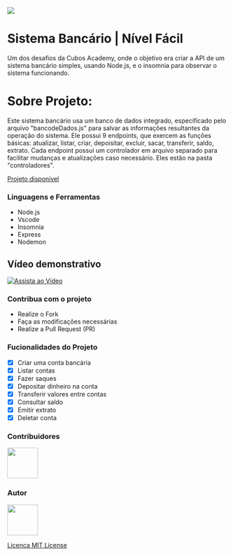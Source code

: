 ![](https://i.ibb.co/54tjzHh/Sistema-Banc-rio.png)

# Sistema Bancário | Nível Fácil

Um dos desafios da Cubos Academy, onde o objetivo era criar a API de um sistema bancário simples, usando Node.js, e o insomnia para observar o sistema funcionando.

# Sobre Projeto:

Este sistema bancário usa um banco de dados integrado, especificado pelo arquivo "bancodeDados.js" para salvar as informações resultantes da operação do sistema. Ele possui 9 endpoints, que exercem as funções básicas: atualizar, listar, criar, depoisitar, excluir, sacar, transferir, saldo, extrato. Cada endpoint possui um controlador em arquivo separado para facilitar mudanças e atualizações caso necessário. Eles estão na pasta "controladores". 

[Projeto disponível](https://github.com/manassesmlira/sistema-bancario)

### Linguagens e Ferramentas

- Node.js
- Vscode
- Insomnia
- Express
- Nodemon

## Vídeo demonstrativo

[![Assista ao Vídeo](https://i.ibb.co/WvMFFGq/Design-sem-nome.png)](https://youtu.be/MyjLcFJWqVw?si=WdVkx-agHYz8rynC)


### Contribua com o projeto

- Realize o Fork
- Faça as modificações necessárias
- Realize a Pull Request (PR)

### Fucionalidades do Projeto

- [x] Criar uma conta bancária
- [x] Listar contas
- [x] Fazer saques
- [x] Depositar dinheiro na conta
- [x] Transferir valores entre contas
- [x] Consultar saldo
- [x] Emitir extrato
- [x] Deletar conta

### Contribuidores

<a href="https://github.com/manassesmlira">
<img src="https://avatars.githubusercontent.com/u/20779100?v=4" width="70px" />
</a>

### Autor

<a href="https://github.com/manassesmlira">
<img src="https://i.ibb.co/h1YRCr6/mana-150px.png" width="70px" />
</a>

[Licenca MIT License](http://creativecommons.org/licenses/by)
